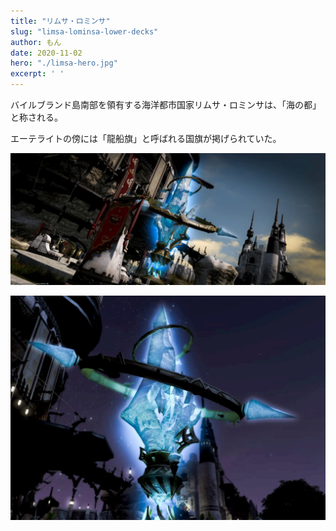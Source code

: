 ```yaml
---
title: "リムサ・ロミンサ"
slug: "limsa-lominsa-lower-decks"
author: もん
date: 2020-11-02
hero: "./limsa-hero.jpg"
excerpt: ' '
---
```


バイルブランド島南部を領有する海洋都市国家リムサ・ロミンサは、「海の都」と称される。

エーテライトの傍には「龍船旗」と呼ばれる国旗が掲げられていた。

![Limsa Lominsa Lower Decks1](./limsa-lominsa-lower-decks_day.jpg)

![Limsa Lominsa Lower Decks2](./limsa-lominsa-lower-decks_midnight.jpg)
